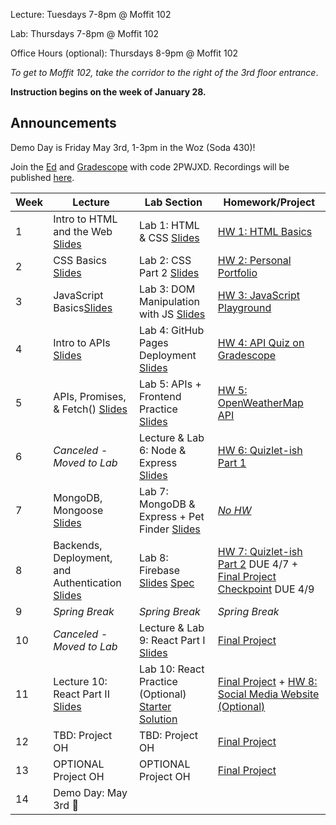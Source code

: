 Lecture: Tuesdays 7-8pm @ Moffit 102

Lab: Thursdays 7-8pm @ Moffit 102

Office Hours (optional): Thursdays 8-9pm @ Moffit 102

*To get to Moffit 102, take the corridor to the right of the 3rd floor entrance*.

**Instruction begins on the week of January 28.**

## Announcements
Demo Day is Friday May 3rd, 1-3pm in the Woz (Soda 430)!

Join the [Ed](https://edstem.org/us/join/RDVU5J) and [Gradescope](https://www.gradescope.com) with code 2PWJXD. Recordings will be published [here](https://drive.google.com/drive/folders/1vrX7TA2lg4-ujb6c0vJeqtR7tw6Jj0us?usp=sharing).

| Week | Lecture                                                                                                                                                                                                                                                                          | Lab Section                           | Homework/Project                                                                |
|------|----------------------------------------------------------------------------------------------------------------------------------------------------------------------------------------------------------------------------------------------------------------------------------|---------------------------------------|---------------------------------------------------------------------------------|
| 1    | Intro to HTML and the Web [Slides](https://docs.google.com/presentation/d/1TZakoOsaHnUA_axTgmk4-K6sovMi9XGh4rdz5KNLydc/edit?usp=sharing)    | Lab 1: HTML & CSS [Slides](https://docs.google.com/presentation/d/1em2PGMXVms8o_NXlU54pkb19CLLDIduHnNVFqcFFg6k/edit?usp=sharing)  | [HW 1: HTML Basics](#/hw/web/hw1)     |
| 2    | CSS Basics [Slides](https://docs.google.com/presentation/d/1cI-pR24ZJzLYDNCJFPnWnzyL9arfFQtjrLDG_VsWmi8/edit?usp=sharing)                             | Lab 2: CSS Part 2 [Slides](https://docs.google.com/presentation/d/1NRfkrVeIltAyNWseQGSOFE3BAQShZleyPc3xaiJ7G0I/edit?usp=sharing)   | [HW 2: Personal Portfolio](#/hw/web/hw2) |
| 3    | JavaScript Basics[Slides](https://docs.google.com/presentation/d/1t5bu8RWzyivoGc-xWWst7j3VxZeNupkQXfDpwTS63Js/edit?usp=sharing)   | Lab 3: DOM Manipulation with JS [Slides](https://docs.google.com/presentation/d/10lKBb1PmdKOH7-6mRXiv9pbtUoKbHLk8zwzakLwIUcg/edit?usp=sharing) | [HW 3: JavaScript Playground](#/hw/web/hw3)                                    |
| 4    | Intro to APIs [Slides](https://docs.google.com/presentation/d/1yKQm_XZ4xLvCUIfLFL9whyDn8C7cHM4wstHhzEtT6zA/edit?usp=sharing)      | Lab 4: GitHub Pages Deployment [Slides](https://docs.google.com/presentation/d/1YDNhd5DijbheMaqVlsjrxaX-o27HwrcDzun58i2dHI4/edit?usp=sharing)            | [HW 4: API Quiz on Gradescope](https://www.gradescope.com)   |
| 5    | APIs, Promises, & Fetch() [Slides](https://docs.google.com/presentation/d/1tLwMNnEupiQjG6TnTQh2Q3x4lacnY1C5bu8talC585k/edit?usp=sharing)  | Lab 5: APIs + Frontend Practice [Slides](https://docs.google.com/presentation/d/1WuwDmlt6fFw8Xc6sgUWitnwHam_0MMfoE7ZVKSMQ1bg/edit?usp=sharing)   | [HW 5: OpenWeatherMap API](#/hw/web/hw5)       |
| 6    | *Canceled - Moved to Lab*    | Lecture & Lab 6: Node & Express [Slides](https://docs.google.com/presentation/d/1n0ersNZPwSVEaPOPSjo4EphlGFBNMzDsf6456ieQB1g/edit?usp=sharing)           | [HW 6: Quizlet-ish Part 1](#/hw/web/hw6) |
| 7    | MongoDB, Mongoose [Slides](https://docs.google.com/presentation/d/1FOOB7BvHqc9OfJysvjELBfxbg054zSwdGBFDPiQenuY/edit)     | Lab 7: MongoDB & Express + Pet Finder  [Slides](https://docs.google.com/presentation/d/1kIfvftMkEyDe6ZvmdvbD7dao4Bhizy9MHgD8ZKU0RnQ/edit)          | [*No HW*](https://youtu.be/dQw4w9WgXcQ) |
| 8    | Backends, Deployment, and Authentication [Slides](https://cubstart.github.io/web-slides/lecture-8/)   | Lab 8: Firebase [Slides](https://docs.google.com/presentation/d/1Rb0fgENC1EF_chbX8Rga8dlyvKGty1n7K1LZHV5Sohg/edit) [Spec](#/hw/web/firebaseHW) |  [HW 7: Quizlet-ish Part 2](#/hw/web/hw7) DUE 4/7 + [Final Project Checkpoint](#/hw/web/spec) DUE 4/9
| 9    | *Spring Break*   | *Spring Break*           | *Spring Break* |
| 10   | *Canceled - Moved to Lab* | Lecture & Lab 9: React Part I [Slides](https://docs.google.com/presentation/d/1Acq_bQXCexFC3whng5EyEaFiWmqTx8qsN9TpLvFFPdw/edit) | [Final Project](#/hw/web/spec)   |
| 11   | Lecture 10: React Part II [Slides](https://docs.google.com/presentation/d/1olL1RT1HI9hGdr8FANC4IHuITz8cqN6lAPivgh9YNBs/edit?usp=sharing)  | Lab 10: React Practice (Optional) [Starter](assets/lab10/lab10-starter.zip) [Solution](assets/lab10/lab10-solution.zip) | [Final Project](#/hw/web/spec) + [HW 8: Social Media Website (Optional)](#/hw/web/hw8)|
| 12   | TBD: Project OH        | TBD: Project OH                     | [Final Project](#/hw/web/spec)  |
| 13   | OPTIONAL Project OH        | OPTIONAL Project OH                     | [Final Project](#/hw/web/spec)  |
| 14   | Demo Day: May 3rd 🎉  |


[comment]: <> "Note: removed HW 8: Create your own API in SP24"
